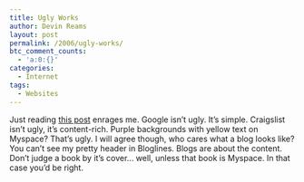 ```yaml
---
title: Ugly Works
author: Devin Reams
layout: post
permalink: /2006/ugly-works/
btc_comment_counts:
  - 'a:0:{}'
categories:
  - Internet
tags:
  - Websites
---
```

Just reading [this post][1] enrages me. Google isn&#8217;t ugly. It&#8217;s simple. Craigslist isn&#8217;t ugly, it&#8217;s content-rich. Purple backgrounds with yellow text on Myspace? That&#8217;s ugly. I will agree though, who cares what a blog looks like? You can&#8217;t see my pretty header in Bloglines. Blogs are about the content. Don&#8217;t judge a book by it&#8217;s cover&#8230; well, unless that book is Myspace. In that case you&#8217;d be right.

 [1]: http://scobleizer.wordpress.com/2006/03/04/the-role-of-anti-marketing-design/